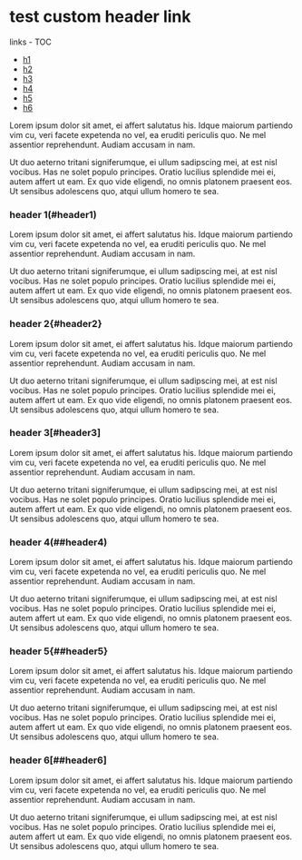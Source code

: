 # test custom header link

links - TOC
- [h1](#header1)
- [h2](#header2)
- [h3](#header3)
- [h4](#header4)
- [h5](#header5)
- [h6](#header6)

Lorem ipsum dolor sit amet, ei affert salutatus his. Idque maiorum partiendo vim cu, veri facete expetenda no vel, ea eruditi periculis quo. Ne mel assentior reprehendunt. Audiam accusam in nam.

Ut duo aeterno tritani signiferumque, ei ullum sadipscing mei, at est nisl vocibus. Has ne solet populo principes. Oratio lucilius splendide mei ei, autem affert ut eam. Ex quo vide eligendi, no omnis platonem praesent eos. Ut sensibus adolescens quo, atqui ullum homero te sea.


### header 1(#header1)<a id='header1'></a>
Lorem ipsum dolor sit amet, ei affert salutatus his. Idque maiorum partiendo vim cu, veri facete expetenda no vel, ea eruditi periculis quo. Ne mel assentior reprehendunt. Audiam accusam in nam.

Ut duo aeterno tritani signiferumque, ei ullum sadipscing mei, at est nisl vocibus. Has ne solet populo principes. Oratio lucilius splendide mei ei, autem affert ut eam. Ex quo vide eligendi, no omnis platonem praesent eos. Ut sensibus adolescens quo, atqui ullum homero te sea.


### header 2{#header2}<a id='header1'></a>
Lorem ipsum dolor sit amet, ei affert salutatus his. Idque maiorum partiendo vim cu, veri facete expetenda no vel, ea eruditi periculis quo. Ne mel assentior reprehendunt. Audiam accusam in nam.

Ut duo aeterno tritani signiferumque, ei ullum sadipscing mei, at est nisl vocibus. Has ne solet populo principes. Oratio lucilius splendide mei ei, autem affert ut eam. Ex quo vide eligendi, no omnis platonem praesent eos. Ut sensibus adolescens quo, atqui ullum homero te sea.


### header 3[#header3]<a id='header1'></a>
Lorem ipsum dolor sit amet, ei affert salutatus his. Idque maiorum partiendo vim cu, veri facete expetenda no vel, ea eruditi periculis quo. Ne mel assentior reprehendunt. Audiam accusam in nam.

Ut duo aeterno tritani signiferumque, ei ullum sadipscing mei, at est nisl vocibus. Has ne solet populo principes. Oratio lucilius splendide mei ei, autem affert ut eam. Ex quo vide eligendi, no omnis platonem praesent eos. Ut sensibus adolescens quo, atqui ullum homero te sea.


### header 4(##header4)<a id='header1'></a>
Lorem ipsum dolor sit amet, ei affert salutatus his. Idque maiorum partiendo vim cu, veri facete expetenda no vel, ea eruditi periculis quo. Ne mel assentior reprehendunt. Audiam accusam in nam.

Ut duo aeterno tritani signiferumque, ei ullum sadipscing mei, at est nisl vocibus. Has ne solet populo principes. Oratio lucilius splendide mei ei, autem affert ut eam. Ex quo vide eligendi, no omnis platonem praesent eos. Ut sensibus adolescens quo, atqui ullum homero te sea.


### header 5{##header5}<a id='header1'></a>
Lorem ipsum dolor sit amet, ei affert salutatus his. Idque maiorum partiendo vim cu, veri facete expetenda no vel, ea eruditi periculis quo. Ne mel assentior reprehendunt. Audiam accusam in nam.

Ut duo aeterno tritani signiferumque, ei ullum sadipscing mei, at est nisl vocibus. Has ne solet populo principes. Oratio lucilius splendide mei ei, autem affert ut eam. Ex quo vide eligendi, no omnis platonem praesent eos. Ut sensibus adolescens quo, atqui ullum homero te sea.


### header 6[##header6]<a id='header1'></a>
Lorem ipsum dolor sit amet, ei affert salutatus his. Idque maiorum partiendo vim cu, veri facete expetenda no vel, ea eruditi periculis quo. Ne mel assentior reprehendunt. Audiam accusam in nam.

Ut duo aeterno tritani signiferumque, ei ullum sadipscing mei, at est nisl vocibus. Has ne solet populo principes. Oratio lucilius splendide mei ei, autem affert ut eam. Ex quo vide eligendi, no omnis platonem praesent eos. Ut sensibus adolescens quo, atqui ullum homero te sea.

